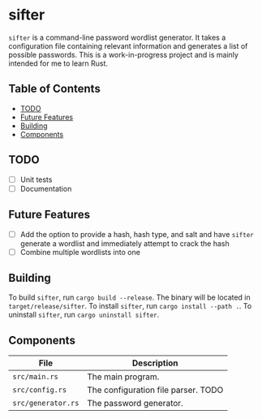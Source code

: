 # sifter

`sifter` is a command-line password wordlist generator. It takes a configuration file containing relevant information and generates a list of possible passwords.
This is a work-in-progress project and is mainly intended for me to learn Rust.

## Table of Contents
- [TODO](#todo)
- [Future Features](#future-features)
- [Building](#building)
- [Components](#components)

## TODO
- [ ] Unit tests
- [ ] Documentation

## Future Features
- [ ] Add the option to provide a hash, hash type, and salt and have `sifter` generate a wordlist and immediately attempt to crack the hash
- [ ] Combine multiple wordlists into one

## Building
To build `sifter`, run `cargo build --release`. The binary will be located in `target/release/sifter`.
To install `sifter`, run `cargo install --path .`.
To uninstall `sifter`, run `cargo uninstall sifter`.

## Components
| File | Description |
| ---- | ----------- |
| `src/main.rs` | The main program. |
| `src/config.rs` | The configuration file parser. TODO |
| `src/generator.rs` | The password generator. |